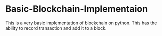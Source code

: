 # Basic-Blockchain-Implementaion
This is a very basic implementation of blockchain on python. This has the ability to record transaction and add it to a block.
